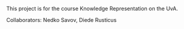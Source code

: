 This project is for the course Knowledge Representation on the UvA.

Collaborators: Nedko Savov, Diede Rusticus